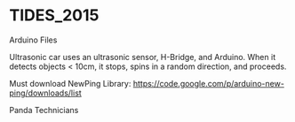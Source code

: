 # TIDES_2015
Arduino Files

Ultrasonic car uses an ultrasonic sensor, H-Bridge, and Arduino. When it detects objects < 10cm, it stops, spins in a random direction, and proceeds.

Must download NewPing Library: https://code.google.com/p/arduino-new-ping/downloads/list

Panda Technicians
